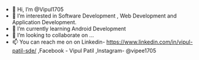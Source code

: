 - 👋 Hi, I’m @Vipul1705
- 👀 I’m interested in Software Development , Web Development and Application Development.
- 🌱 I’m currently learning Android Development
- 💞️ I’m looking to collaborate on ...
- 📫 You can reach me on on Linkedin- https://www.linkedin.com/in/vipul-patil-sde/ ,Facebook - Vipul Patil ,Instagram- @vipee1705

<!---
Vipul1705/Vipul1705 is a ✨ special ✨ repository because its `README.md` (this file) appears on your GitHub profile.
You can click the Preview link to take a look at your changes.
--->
